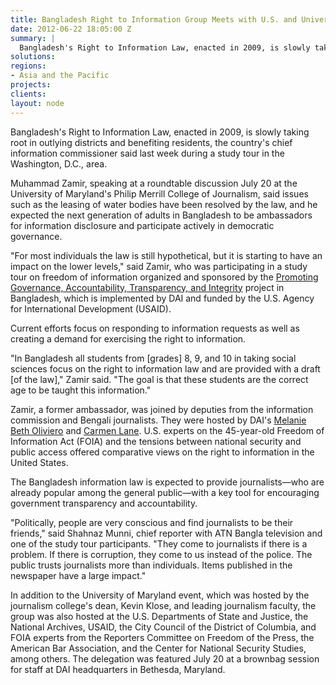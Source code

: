 ```yaml
---
title: Bangladesh Right to Information Group Meets with U.S. and University Officials
date: 2012-06-22 18:05:00 Z
summary: |
  Bangladesh's Right to Information Law, enacted in 2009, is slowly taking root in outlying districts and benefiting residents, the country's chief information commissioner said last week during a study tour in the Washington, D.C., area.
solutions:
regions:
- Asia and the Pacific
projects:
clients:
layout: node
---
```

Bangladesh's Right to Information Law, enacted in 2009, is slowly taking root in outlying districts and benefiting residents, the country's chief information commissioner said last week during a study tour in the Washington, D.C., area.

Muhammad Zamir, speaking at a roundtable discussion July 20 at the University of Maryland's Philip Merrill College of Journalism, said issues such as the leasing of water bodies have been resolved by the law, and he expected the next generation of adults in Bangladesh to be ambassadors for information disclosure and participate actively in democratic governance.

"For most individuals the law is still hypothetical, but it is starting to have an impact on the lower levels," said Zamir, who was participating in a study tour on freedom of information organized and sponsored by the [Promoting Governance, Accountability, Transparency, and Integrity][1] project in Bangladesh, which is implemented by DAI and funded by the U.S. Agency for International Development (USAID).

Current efforts focus on responding to information requests as well as creating a demand for exercising the right to information.

"In Bangladesh all students from [grades] 8, 9, and 10 in taking social sciences focus on the right to information law and are provided with a draft [of the law]," Zamir said. "The goal is that these students are the correct age to be taught this information."

Zamir, a former ambassador, was joined by deputies from the information commission and Bengali journalists. They were hosted by DAI's [Melanie Beth Oliviero][2] and [Carmen Lane][3].  U.S. experts on the 45-year-old Freedom of Information Act (FOIA) and the tensions between national security and public access offered comparative views on the right to information in the United States.

The Bangladesh information law is expected to provide journalists—who are already popular among the general public—with a key tool for encouraging government transparency and accountability.

"Politically, people are very conscious and find journalists to be their friends," said Shahnaz Munni, chief reporter with ATN Bangla television and one of the study tour participants. "They come to journalists if there is a problem. If there is corruption, they come to us instead of the police. The public trusts journalists more than individuals. Items published in the newspaper have a large impact."

In addition to the University of Maryland event, which was hosted by the journalism college's dean, Kevin Klose, and leading journalism faculty, the group was also hosted at the U.S. Departments of State and Justice, the National Archives, USAID, the City Council of the District of Columbia, and FOIA experts from the Reporters Committee on Freedom of the Press, the American Bar Association, and the Center for National Security Studies, among others. The delegation was featured July 20 at a brownbag session for staff at DAI headquarters in Bethesda, Maryland.

[1]: /our-work/projects/bangladesh-promoting-governance-accountability-transparency-and-integrity-progati
[2]: /who-we-are/our-team/melanie-beth-oliviero
[3]: /who-we-are/our-team/carmen-lane
